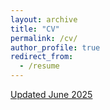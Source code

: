```yaml
---
layout: archive
title: "CV"
permalink: /cv/
author_profile: true
redirect_from:
  - /resume
---
```


[Updated June 2025](https://www.dropbox.com/scl/fi/kcd6hgjzhjvv5ahu0uogt/cv_reyes.pdf?rlkey=g7hdnt7781cpw6ddn1nmf5iz6&st=f59btr5f&dl=0)

